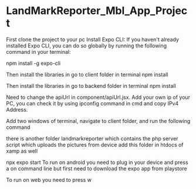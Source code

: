 # LandMarkReporter_Mbl_App_Project
First clone the project to your pc
Install Expo CLI: If you haven't already installed Expo CLI, you can do so globally by running the following command in your terminal:

npm install -g expo-cli

Then install the libraries in go to client folder in terminal
npm install 

Then install the libraries in go to backend folder in terminal
npm install 

Need to change the apiUrl in component/apiUrl.jsx. Add your own ip of your PC, you can check it by using ipconfig command in cmd and copy IPv4 Address.

Add two windows of terminal, navigate to client folder, and run the following command

there is another folder landmarkreporter which contains the php server script which uploads the pictures from device
add this folder in htdocs of xamp as well

npx expo start
To run on android you need to plug in your device and press a on command line but first need to download the expo app from playstore

To run on web you need to press w 
